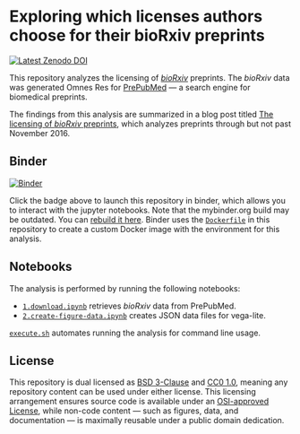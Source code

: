 # Exploring which licenses authors choose for their bioRxiv preprints

[![Latest Zenodo DOI](https://zenodo.org/badge/74924525.svg)](https://zenodo.org/badge/latestdoi/74924525)

This repository analyzes the licensing of [_bioRxiv_](http://biorxiv.org/ "The
Preprint Server for Biology") preprints. The _bioRxiv_ data was generated Omnes
Res for [PrePubMed](http://www.prepubmed.org/) — a search engine for biomedical
preprints.

The findings from this analysis are summarized in a blog post titled [The
licensing of _bioRxiv_ preprints](http://blog.dhimmel.com/biorxiv-licenses/
"Satoshi Village"), which analyzes preprints through but not past November 2016.

## Binder

[![Binder](http://mybinder.org/badge.svg)](http://mybinder.org:/repo/dhimmel/biorxiv-licenses)

Click the badge above to launch this repository in binder, which allows you to
interact with the jupyter notebooks. Note that the mybinder.org build may be
outdated. You can [rebuild it
here](http://mybinder.org/status/dhimmel/biorxiv-licenses). Binder uses the
[`Dockerfile`](Dockerfile) in this repository to create a custom Docker image
with the environment for this analysis.

## Notebooks

The analysis is performed by running the following notebooks:

+ [`1.download.ipynb`](1.download.ipynb) retrieves _bioRxiv_ data from PrePubMed.
+ [`2.create-figure-data.ipynb`](2.create-figure-data.ipynb) creates JSON data
files for vega-lite.

[`execute.sh`](execute.sh) automates running the analysis for command line
usage.

## License

This repository is dual licensed as [BSD 3-Clause](LICENSE-BSD.md) and [CC0
1.0](LICENSE-CC0.md), meaning any repository content can be used under either
license. This licensing arrangement ensures source code is available under an
[OSI-approved License](https://opensource.org/licenses/alphabetical), while
non-code content — such as figures, data, and documentation — is maximally
reusable under a public domain dedication.

